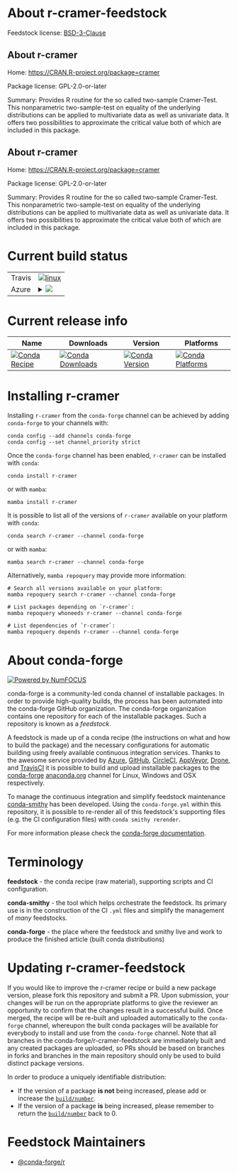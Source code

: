 About r-cramer-feedstock
========================

Feedstock license: [BSD-3-Clause](https://github.com/conda-forge/r-cramer-feedstock/blob/main/LICENSE.txt)


About r-cramer
--------------

Home: https://CRAN.R-project.org/package=cramer

Package license: GPL-2.0-or-later

Summary: Provides R routine for the so called two-sample Cramer-Test.  This nonparametric two-sample-test on equality of the underlying distributions can be applied to  multivariate data as well as univariate data. It offers two  possibilities to approximate the critical value both of which  are included in this package.

About r-cramer
--------------

Home: https://CRAN.R-project.org/package=cramer

Package license: GPL-2.0-or-later

Summary: Provides R routine for the so called two-sample Cramer-Test.  This nonparametric two-sample-test on equality of the underlying distributions can be applied to  multivariate data as well as univariate data. It offers two  possibilities to approximate the critical value both of which  are included in this package.

Current build status
====================


<table><tr>
    <td>Travis</td>
    <td>
      <a href="https://app.travis-ci.com/conda-forge/r-cramer-feedstock">
        <img alt="linux" src="https://img.shields.io/travis/com/conda-forge/r-cramer-feedstock/main.svg?label=Linux">
      </a>
    </td>
  </tr>
    
  <tr>
    <td>Azure</td>
    <td>
      <details>
        <summary>
          <a href="https://dev.azure.com/conda-forge/feedstock-builds/_build/latest?definitionId=1053&branchName=main">
            <img src="https://dev.azure.com/conda-forge/feedstock-builds/_apis/build/status/r-cramer-feedstock?branchName=main">
          </a>
        </summary>
        <table>
          <thead><tr><th>Variant</th><th>Status</th></tr></thead>
          <tbody><tr>
              <td>linux_64_r_base4.2</td>
              <td>
                <a href="https://dev.azure.com/conda-forge/feedstock-builds/_build/latest?definitionId=1053&branchName=main">
                  <img src="https://dev.azure.com/conda-forge/feedstock-builds/_apis/build/status/r-cramer-feedstock?branchName=main&jobName=linux&configuration=linux%20linux_64_r_base4.2" alt="variant">
                </a>
              </td>
            </tr><tr>
              <td>linux_64_r_base4.3</td>
              <td>
                <a href="https://dev.azure.com/conda-forge/feedstock-builds/_build/latest?definitionId=1053&branchName=main">
                  <img src="https://dev.azure.com/conda-forge/feedstock-builds/_apis/build/status/r-cramer-feedstock?branchName=main&jobName=linux&configuration=linux%20linux_64_r_base4.3" alt="variant">
                </a>
              </td>
            </tr><tr>
              <td>linux_aarch64_r_base4.2</td>
              <td>
                <a href="https://dev.azure.com/conda-forge/feedstock-builds/_build/latest?definitionId=1053&branchName=main">
                  <img src="https://dev.azure.com/conda-forge/feedstock-builds/_apis/build/status/r-cramer-feedstock?branchName=main&jobName=linux&configuration=linux%20linux_aarch64_r_base4.2" alt="variant">
                </a>
              </td>
            </tr><tr>
              <td>linux_aarch64_r_base4.3</td>
              <td>
                <a href="https://dev.azure.com/conda-forge/feedstock-builds/_build/latest?definitionId=1053&branchName=main">
                  <img src="https://dev.azure.com/conda-forge/feedstock-builds/_apis/build/status/r-cramer-feedstock?branchName=main&jobName=linux&configuration=linux%20linux_aarch64_r_base4.3" alt="variant">
                </a>
              </td>
            </tr><tr>
              <td>linux_ppc64le_r_base4.2</td>
              <td>
                <a href="https://dev.azure.com/conda-forge/feedstock-builds/_build/latest?definitionId=1053&branchName=main">
                  <img src="https://dev.azure.com/conda-forge/feedstock-builds/_apis/build/status/r-cramer-feedstock?branchName=main&jobName=linux&configuration=linux%20linux_ppc64le_r_base4.2" alt="variant">
                </a>
              </td>
            </tr><tr>
              <td>linux_ppc64le_r_base4.3</td>
              <td>
                <a href="https://dev.azure.com/conda-forge/feedstock-builds/_build/latest?definitionId=1053&branchName=main">
                  <img src="https://dev.azure.com/conda-forge/feedstock-builds/_apis/build/status/r-cramer-feedstock?branchName=main&jobName=linux&configuration=linux%20linux_ppc64le_r_base4.3" alt="variant">
                </a>
              </td>
            </tr><tr>
              <td>osx_64_r_base4.2</td>
              <td>
                <a href="https://dev.azure.com/conda-forge/feedstock-builds/_build/latest?definitionId=1053&branchName=main">
                  <img src="https://dev.azure.com/conda-forge/feedstock-builds/_apis/build/status/r-cramer-feedstock?branchName=main&jobName=osx&configuration=osx%20osx_64_r_base4.2" alt="variant">
                </a>
              </td>
            </tr><tr>
              <td>osx_64_r_base4.3</td>
              <td>
                <a href="https://dev.azure.com/conda-forge/feedstock-builds/_build/latest?definitionId=1053&branchName=main">
                  <img src="https://dev.azure.com/conda-forge/feedstock-builds/_apis/build/status/r-cramer-feedstock?branchName=main&jobName=osx&configuration=osx%20osx_64_r_base4.3" alt="variant">
                </a>
              </td>
            </tr><tr>
              <td>osx_arm64_r_base4.2</td>
              <td>
                <a href="https://dev.azure.com/conda-forge/feedstock-builds/_build/latest?definitionId=1053&branchName=main">
                  <img src="https://dev.azure.com/conda-forge/feedstock-builds/_apis/build/status/r-cramer-feedstock?branchName=main&jobName=osx&configuration=osx%20osx_arm64_r_base4.2" alt="variant">
                </a>
              </td>
            </tr><tr>
              <td>osx_arm64_r_base4.3</td>
              <td>
                <a href="https://dev.azure.com/conda-forge/feedstock-builds/_build/latest?definitionId=1053&branchName=main">
                  <img src="https://dev.azure.com/conda-forge/feedstock-builds/_apis/build/status/r-cramer-feedstock?branchName=main&jobName=osx&configuration=osx%20osx_arm64_r_base4.3" alt="variant">
                </a>
              </td>
            </tr><tr>
              <td>win_64</td>
              <td>
                <a href="https://dev.azure.com/conda-forge/feedstock-builds/_build/latest?definitionId=1053&branchName=main">
                  <img src="https://dev.azure.com/conda-forge/feedstock-builds/_apis/build/status/r-cramer-feedstock?branchName=main&jobName=win&configuration=win%20win_64_" alt="variant">
                </a>
              </td>
            </tr>
          </tbody>
        </table>
      </details>
    </td>
  </tr>
</table>

Current release info
====================

| Name | Downloads | Version | Platforms |
| --- | --- | --- | --- |
| [![Conda Recipe](https://img.shields.io/badge/recipe-r--cramer-green.svg)](https://anaconda.org/conda-forge/r-cramer) | [![Conda Downloads](https://img.shields.io/conda/dn/conda-forge/r-cramer.svg)](https://anaconda.org/conda-forge/r-cramer) | [![Conda Version](https://img.shields.io/conda/vn/conda-forge/r-cramer.svg)](https://anaconda.org/conda-forge/r-cramer) | [![Conda Platforms](https://img.shields.io/conda/pn/conda-forge/r-cramer.svg)](https://anaconda.org/conda-forge/r-cramer) |

Installing r-cramer
===================

Installing `r-cramer` from the `conda-forge` channel can be achieved by adding `conda-forge` to your channels with:

```
conda config --add channels conda-forge
conda config --set channel_priority strict
```

Once the `conda-forge` channel has been enabled, `r-cramer` can be installed with `conda`:

```
conda install r-cramer
```

or with `mamba`:

```
mamba install r-cramer
```

It is possible to list all of the versions of `r-cramer` available on your platform with `conda`:

```
conda search r-cramer --channel conda-forge
```

or with `mamba`:

```
mamba search r-cramer --channel conda-forge
```

Alternatively, `mamba repoquery` may provide more information:

```
# Search all versions available on your platform:
mamba repoquery search r-cramer --channel conda-forge

# List packages depending on `r-cramer`:
mamba repoquery whoneeds r-cramer --channel conda-forge

# List dependencies of `r-cramer`:
mamba repoquery depends r-cramer --channel conda-forge
```


About conda-forge
=================

[![Powered by
NumFOCUS](https://img.shields.io/badge/powered%20by-NumFOCUS-orange.svg?style=flat&colorA=E1523D&colorB=007D8A)](https://numfocus.org)

conda-forge is a community-led conda channel of installable packages.
In order to provide high-quality builds, the process has been automated into the
conda-forge GitHub organization. The conda-forge organization contains one repository
for each of the installable packages. Such a repository is known as a *feedstock*.

A feedstock is made up of a conda recipe (the instructions on what and how to build
the package) and the necessary configurations for automatic building using freely
available continuous integration services. Thanks to the awesome service provided by
[Azure](https://azure.microsoft.com/en-us/services/devops/), [GitHub](https://github.com/),
[CircleCI](https://circleci.com/), [AppVeyor](https://www.appveyor.com/),
[Drone](https://cloud.drone.io/welcome), and [TravisCI](https://travis-ci.com/)
it is possible to build and upload installable packages to the
[conda-forge](https://anaconda.org/conda-forge) [anaconda.org](https://anaconda.org/)
channel for Linux, Windows and OSX respectively.

To manage the continuous integration and simplify feedstock maintenance
[conda-smithy](https://github.com/conda-forge/conda-smithy) has been developed.
Using the ``conda-forge.yml`` within this repository, it is possible to re-render all of
this feedstock's supporting files (e.g. the CI configuration files) with ``conda smithy rerender``.

For more information please check the [conda-forge documentation](https://conda-forge.org/docs/).

Terminology
===========

**feedstock** - the conda recipe (raw material), supporting scripts and CI configuration.

**conda-smithy** - the tool which helps orchestrate the feedstock.
                   Its primary use is in the construction of the CI ``.yml`` files
                   and simplify the management of *many* feedstocks.

**conda-forge** - the place where the feedstock and smithy live and work to
                  produce the finished article (built conda distributions)


Updating r-cramer-feedstock
===========================

If you would like to improve the r-cramer recipe or build a new
package version, please fork this repository and submit a PR. Upon submission,
your changes will be run on the appropriate platforms to give the reviewer an
opportunity to confirm that the changes result in a successful build. Once
merged, the recipe will be re-built and uploaded automatically to the
`conda-forge` channel, whereupon the built conda packages will be available for
everybody to install and use from the `conda-forge` channel.
Note that all branches in the conda-forge/r-cramer-feedstock are
immediately built and any created packages are uploaded, so PRs should be based
on branches in forks and branches in the main repository should only be used to
build distinct package versions.

In order to produce a uniquely identifiable distribution:
 * If the version of a package **is not** being increased, please add or increase
   the [``build/number``](https://docs.conda.io/projects/conda-build/en/latest/resources/define-metadata.html#build-number-and-string).
 * If the version of a package **is** being increased, please remember to return
   the [``build/number``](https://docs.conda.io/projects/conda-build/en/latest/resources/define-metadata.html#build-number-and-string)
   back to 0.

Feedstock Maintainers
=====================

* [@conda-forge/r](https://github.com/conda-forge/r/)

